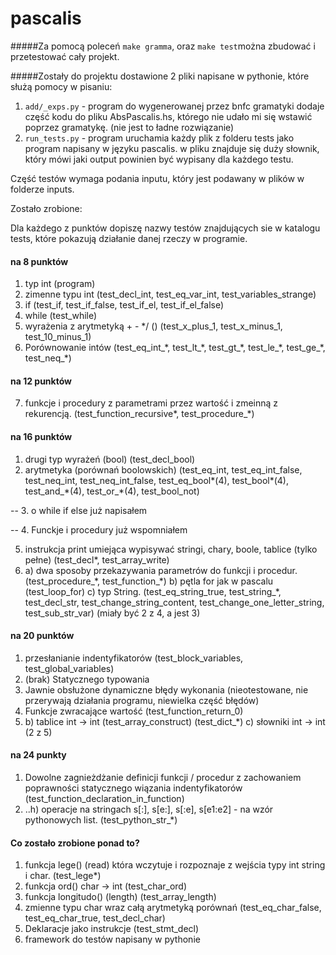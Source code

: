 # pascalis

#####Za pomocą poleceń `make gramma`, oraz `make test`można zbudować i przetestować cały projekt.

#####Zostały do projektu dostawione 2 pliki napisane w pythonie, które służą pomocy w pisaniu:
1. `add/_exps.py` - program do wygenerowanej przez bnfc gramatyki dodaje część kodu do pliku AbsPascalis.hs,
którego nie udało mi się wstawić poprzez gramatykę.  (nie jest to ładne rozwiązanie)
2. `run_tests.py` - program uruchamia każdy plik z folderu tests jako program napisany w języku pascalis.
w pliku znajduje się duży słownik, który mówi jaki output powinien być wypisany dla każdego testu.

Część testów wymaga podania inputu, który jest podawany w plików w folderze inputs.

Zostało zrobione:

Dla każdego z punktów dopiszę nazwy testów znajdujących sie w katalogu tests, które pokazują
działanie danej rzeczy w programie.


#### na 8 punktów
1. typ int
(program)
2. zimenne typu int
(test_decl_int, test_eq_var_int, test_variables_strange)
3. if
(test_if, test\_if_false, test_if_el, test_if_el_false)
4. while
(test_while)
5. wyrażenia z arytmetyką + - */ ()
(test_x_plus_1, test_x_minus_1, test_10_minus_1)
6. Porównowanie intów
(test_eq_int_\*, test_lt_\*, test_gt_\*, test_le_\*, test_ge_\*, test_neq_\*)

#### na 12 punktów
7. funkcje i procedury z parametrami przez wartość i zmeinną z rekurencją.
(test_function_recursive\*, test_procedure_\*)

#### na 16 punktów
1. drugi typ wyrażeń (bool)
(test_decl_bool)
2. arytmetyka (porównań boolowskich)
(test_eq_int, test_eq_int_false, test_neq_int, test_neq_int_false, test_eq_bool\*(4), test_bool\*(4), test_and_\*(4), test_or_\*(4), test_bool_not)

-- 3. o while if else już napisałem

-- 4. Funckje i procedury już wspomniałem

5. instrukcja print umiejąca wypisywać stringi, chary, boole, tablice (tylko pełne)
(test_decl\*, test_array_write)
6. a) dwa sposoby przekazywania parametrów do funkcji i procedur.
(test_procedure_\*, test_function_\*)
   b) pętla for jak w pascalu
   (test_loop_for)
   c) typ String.
(test_eq_string_true, test_string_\*, test_decl_str, test_change_string_content, test_change_one_letter_string, test_sub_str_var)
(miały być 2 z 4, a jest 3)

#### na 20 punktów
1. przesłanianie indentyfikatorów (test_block_variables, test_global_variables)
2. (brak) Statycznego typowania
3. Jawnie obsłużone dynamiczne błędy wykonania (nieotestowane, nie przerywają działania programu, niewielka część błędów)
4. Funkcje zwracające wartość
(test_function_return_0)
5. b) tablice int -> int (test_array_construct)
   (test_dict_\*)
   c) słowniki int -> int
   (2 z 5)

#### na 24 punkty
1. Dowolne zagnieżdżanie definicji funkcji / procedur z zachowaniem poprawności statycznego wiązania indentyfikatorów (test_function_declaration_in_function)
2. ..h) operacje na stringach s[:], s[e:], s[:e], s[e1:e2] - na wzór pythonowych list. (test_python_str_\*)


#### Co zostało zrobione ponad to?
1. funkcja lege() (read) która wczytuje i rozpoznaje z wejścia typy int string i char. (test_lege\*)
2. funkcja ord() char -> int (test_char_ord)
3. funkcja longitudo() (length) (test_array_length)
4. zmienne typu char wraz całą arytmetyką porównań (test_eq_char_false, test_eq_char_true, test_decl_char)
5. Deklaracje jako instrukcje (test_stmt_decl)
6. framework do testów napisany w pythonie



